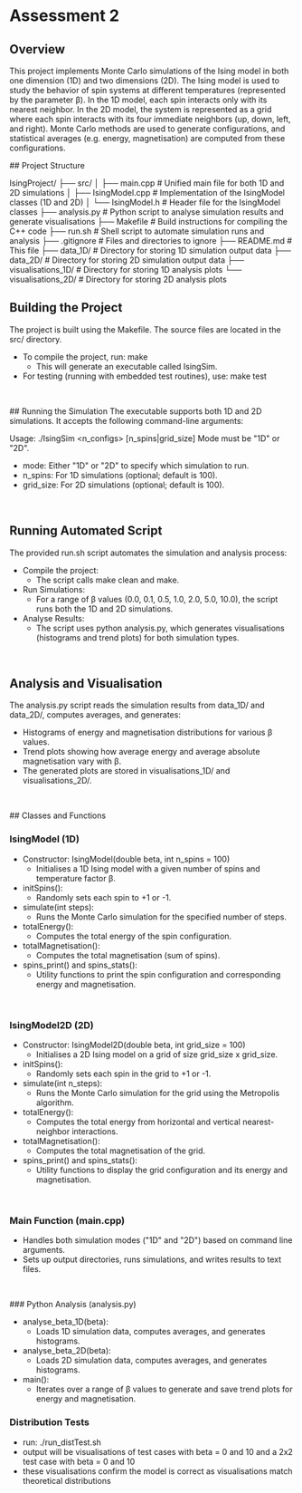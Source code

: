 # Assessment 2

## Overview
This project implements Monte Carlo simulations of the Ising model in both one dimension (1D) and two dimensions (2D). The Ising model is used to study the behavior of spin systems at different temperatures (represented by the parameter β). In the 1D model, each spin interacts only with its nearest neighbor. In the 2D model, the system is represented as a grid where each spin interacts with its four immediate neighbors (up, down, left, and right). Monte Carlo methods are used to generate configurations, and statistical averages (e.g. energy, magnetisation) are computed from these configurations.
<br>

## Project Structure

IsingProject/
├── src/
│   ├── main.cpp           # Unified main file for both 1D and 2D simulations
│   ├── IsingModel.cpp     # Implementation of the IsingModel classes (1D and 2D)
│   └── IsingModel.h       # Header file for the IsingModel classes
├── analysis.py            # Python script to analyse simulation results and generate visualisations
├── Makefile               # Build instructions for compiling the C++ code
├── run.sh                 # Shell script to automate simulation runs and analysis
├── .gitignore             # Files and directories to ignore 
├── README.md              # This file
├── data_1D/               # Directory for storing 1D simulation output data
├── data_2D/               # Directory for storing 2D simulation output data 
├── visualisations_1D/     # Directory for storing 1D analysis plots 
└── visualisations_2D/     # Directory for storing 2D analysis plots
<br>

## Building the Project
The project is built using the Makefile. The source files are located in the src/ directory.
- To compile the project, run: make
    - This will generate an executable called IsingSim.
- For testing (running with embedded test routines), use: make test
<br>

## Running the Simulation
The executable supports both 1D and 2D simulations. It accepts the following command-line arguments:

Usage: ./IsingSim <mode> <beta> <n_configs> [n_spins|grid_size]
Mode must be "1D" or "2D".

- mode: Either "1D" or "2D" to specify which simulation to run.
- n_spins: For 1D simulations (optional; default is 100).
- grid_size: For 2D simulations (optional; default is 100).
<br>

## Running Automated Script 
The provided run.sh script automates the simulation and analysis process:
- Compile the project:
    - The script calls make clean and make.
- Run Simulations:
    - For a range of β values (0.0, 0.1, 0.5, 1.0, 2.0, 5.0, 10.0), the script runs both the 1D and 2D simulations.
- Analyse Results:
    - The script uses python analysis.py, which generates visualisations (histograms and trend plots) for both simulation types.
<br>

## Analysis and Visualisation
The analysis.py script reads the simulation results from data_1D/ and data_2D/, computes averages, and generates:
- Histograms of energy and magnetisation distributions for various β values.
- Trend plots showing how average energy and average absolute magnetisation vary with β.
- The generated plots are stored in visualisations_1D/ and visualisations_2D/.
<br>

## Classes and Functions
### IsingModel (1D)
- Constructor: IsingModel(double beta, int n_spins = 100)
    - Initialises a 1D Ising model with a given number of spins and temperature factor β.
- initSpins():
    - Randomly sets each spin to +1 or -1.
- simulate(int steps):
    - Runs the Monte Carlo simulation for the specified number of steps.
- totalEnergy():
    - Computes the total energy of the spin configuration.
- totalMagnetisation():
    - Computes the total magnetisation (sum of spins).
- spins_print() and spins_stats():
    - Utility functions to print the spin configuration and corresponding energy and magnetisation.
<br>

### IsingModel2D (2D)
- Constructor: IsingModel2D(double beta, int grid_size = 100)
    - Initialises a 2D Ising model on a grid of size grid_size x grid_size.
- initSpins():
    - Randomly sets each spin in the grid to +1 or -1.
- simulate(int n_steps):
    - Runs the Monte Carlo simulation for the grid using the Metropolis algorithm.
- totalEnergy():
    - Computes the total energy from horizontal and vertical nearest-neighbor interactions.
- totalMagnetisation():
    - Computes the total magnetisation of the grid.
- spins_print() and spins_stats():
    - Utility functions to display the grid configuration and its energy and magnetisation.
<br>

### Main Function (main.cpp)
- Handles both simulation modes ("1D" and "2D") based on command line arguments.
- Sets up output directories, runs simulations, and writes results to text files.
<br>

### Python Analysis (analysis.py)
- analyse_beta_1D(beta):
    - Loads 1D simulation data, computes averages, and generates histograms.
- analyse_beta_2D(beta):
    - Loads 2D simulation data, computes averages, and generates histograms.
- main():
    - Iterates over a range of β values to generate and save trend plots for energy and magnetisation.

### Distribution Tests 
- run: ./run_distTest.sh
- output will be visualisations of test cases with beta = 0 and 10 and a 2x2 test case with beta = 0 and 10
- these visualisations confirm the model is correct as visualisations match theoretical distributions
